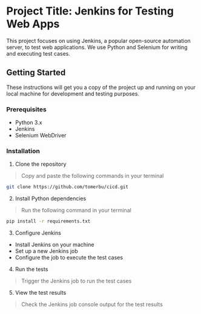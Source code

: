 # Project Title: Jenkins for Testing Web Apps

This project focuses on using Jenkins, a popular open-source automation server, to test web applications. We use Python and Selenium for writing and executing test cases.

## Getting Started

These instructions will get you a copy of the project up and running on your local machine for development and testing purposes.

### Prerequisites

- Python 3.x
- Jenkins
- Selenium WebDriver

### Installation

1. Clone the repository
  > Copy and paste the following commands in your terminal
  ```bash
  git clone https://github.com/tomerbu/cicd.git
  ```

2. Install Python dependencies
  > Run the following command in your terminal
  ```bash
  pip install -r requirements.txt
  ```

3. Configure Jenkins
  - Install Jenkins on your machine
  - Set up a new Jenkins job
  - Configure the job to execute the test cases

4. Run the tests
  > Trigger the Jenkins job to run the test cases

5. View the test results
  > Check the Jenkins job console output for the test results


  
